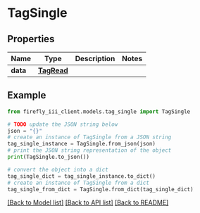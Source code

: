 # TagSingle


## Properties

Name | Type | Description | Notes
------------ | ------------- | ------------- | -------------
**data** | [**TagRead**](TagRead.md) |  | 

## Example

```python
from firefly_iii_client.models.tag_single import TagSingle

# TODO update the JSON string below
json = "{}"
# create an instance of TagSingle from a JSON string
tag_single_instance = TagSingle.from_json(json)
# print the JSON string representation of the object
print(TagSingle.to_json())

# convert the object into a dict
tag_single_dict = tag_single_instance.to_dict()
# create an instance of TagSingle from a dict
tag_single_from_dict = TagSingle.from_dict(tag_single_dict)
```
[[Back to Model list]](../README.md#documentation-for-models) [[Back to API list]](../README.md#documentation-for-api-endpoints) [[Back to README]](../README.md)



